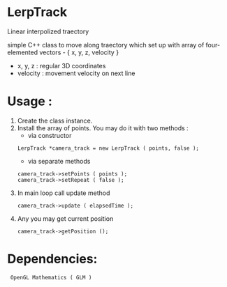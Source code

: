 # LerpTrack
Linear interpolized traectory

simple C++ class to move along traectory which set up with array of four-elemented vectors - 
{ x, y, z, velocity }
 - x, y, z  : regular 3D coordinates
 - velocity : movement velocity on next line
 
# Usage :
  1. Create the class instance.
  2. Install the array of points. You may do it with two methods :
     - via constructor
     ```
     LerpTrack *camera_track = new LerpTrack ( points, false );
     ```
     - via separate methods
     ```
     camera_track->setPoints ( points );
     camera_track->setRepeat ( false );
     ```
  3. In main loop call update method
     ```
     camera_track->update ( elapsedTime );
     ```
  4. Any you may get current position
     ```
     camera_track->getPosition ();
     ```
   
# Dependencies:
     OpenGL Mathematics ( GLM )
